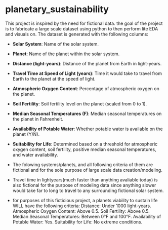 # planetary_sustainability
This project is inspired by the need for fictional data.
the goal of the project is to fabricate a large scale dataset using python to then perform lite EDA and visuals on.
The dataset is generated with the following columns:

- **Solar System**: Name of the solar system.
- **Planet**: Name of the planet within the solar system.
- **Distance (light-years)**: Distance of the planet from Earth in light-years.
- **Travel Time at Speed of Light (years)**: Time it would take to travel from Earth to the planet at the speed of light.
- **Atmospheric Oxygen Content**: Percentage of atmospheric oxygen on the planet.
- **Soil Fertility**: Soil fertility level on the planet (scaled from 0 to 1).
- **Median Seasonal Temperatures (F)**: Median seasonal temperatures on the planet in Fahrenheit.
- **Availability of Potable Water**: Whether potable water is available on the planet (Y/N).
- **Suitability for Life**: Determined based on a threshold for atmospheric oxygen content, soil fertility, positive median seasonal temperatures, and water availability.

- The folowing systems/planets, and all following criteria of them are fictional and for the sole purpose of large scale data creation/modeling.
- Travel time in lightyears(much faster than anything avaliable today) is also fictional for the purpose of modeling data since anything slower would take far to long to travel to any surrounding fictional solar system.

- for purposes of this ficticious project, a planets viability to sustain life WILL have the following criteria:
    Distance: Under 1000 light-years.
    Atmospheric Oxygen Content: Above 0.5.
    Soil Fertility: Above 0.5.
    Median Seasonal Temperatures: Between 0°F and 100°F.
    Availability of Potable Water: Yes.
    Suitability for Life: No extreme conditions.
